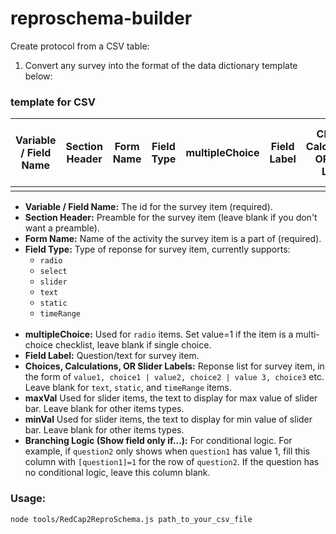 # reproschema-builder

Create protocol from a CSV table:

1. Convert any survey into the format of the data dictionary template below:


### template for CSV 

Variable / Field Name |	Section Header | Form Name  |	Field Type  |	multipleChoice	| Field Label |	Choices, Calculations, OR Slider Labels | minVal |  maxVal |	Branching Logic (Show field only if...) |
|------------| ------------| ------------| ------------| ------------| ------------| ------------| ------------| ------------| ------------| 
|          |            |        |            |               |              |              |          |           |        |     

+ **Variable / Field Name:** The id for the survey item (required). <br/>
+ **Section Header:** Preamble for the survey item (leave blank if you don't want a preamble). <br/>
+ **Form Name:** Name of the activity the survey item is a part of (required). <br/>
+ **Field Type:** Type of reponse for survey item, currently supports: 
  + `radio`
  + `select`
  + `slider`
  + `text`
  + `static`
  + `timeRange`
  <br/>
+ **multipleChoice:** Used for `radio` items. Set value=1 if the item is a multi-choice checklist, leave blank if single choice. <br/>
+ **Field Label:** Question/text for survey item. <br/>
+ **Choices, Calculations, OR Slider Labels:** Reponse list for survey item, in the form of `value1, choice1 | value2, choice2 | value 3, choice3` etc. Leave blank for `text`, `static`, and `timeRange` items. <br/>
+ **maxVal** Used for slider items, the text to display for max value of slider bar. Leave blank for other items types. <br/>
+ **minVal** Used for slider items, the text to display for min value of slider bar. Leave blank for other items types.  <br/>
+ **Branching Logic (Show field only if...):** For conditional logic. For example, if `question2` only shows when `question1` has value 1, fill this column with `[question1]=1` for the row of `question2`. If the question has no conditional logic, leave this column blank. <br/>


### Usage: 
`node tools/RedCap2ReproSchema.js path_to_your_csv_file`


